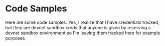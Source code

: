 # Code Samples

Here are some code samples. Yes, I realize that I have credentials tracked, but they are devnet sandbox creds that anyone is given by reserving a devnet sandbox environment so I'm leaving them tracked here for example purposes.
